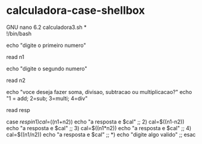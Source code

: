 # calculadora-case-shellbox

  GNU nano 6.2                                                                                   calculadora3.sh *                                                                                          
!/bin/bash

echo "digite o primeiro numero"

read n1

echo "digite o segundo numero"

read n2

echo "voce deseja fazer soma, divisao, subtracao ou multiplicacao?"
echo "1 = add; 2=sub; 3=multi; 4=div"

read resp

case $resp in
1)
cal=$((n1+n2))
echo "a resposta e $cal"
;;
2)
cal=$((n1-n2))
echo  "a resposta e $cal"
;;
3)
cal=$((n1*n2))
echo  "a resposta e $cal"
;;
4)
cal=$((n1/n2))
echo  "a resposta e $cal"
;;
*)
echo  "digite algo valido"
;;
esac
